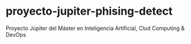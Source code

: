 # proyecto-jupiter-phising-detect
Proyecto Júpiter del Máster en Inteligencia Artificial, Clud Computing &amp; DevOps
